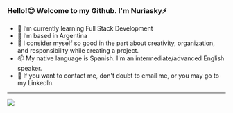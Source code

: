 ### Hello!😊 Welcome to my Github. I'm Nuriasky⚡

- 🌱 I’m currently learning Full Stack Development
- 🏡 I’m based in Argentina
- 🧐 I consider myself so good in the part about creativity, organization, and responsibility while creating a project.
- 📫 My native language is Spanish. I'm an intermediate/advanced English speaker.
- 💬 If you want to contact me, don't doubt to email me, or you may go to my LinkedIn.

<hr/>
<a href="https://visitcount.itsvg.in">
  <img src="https://visitcount.itsvg.in/api?id=nuriasky&label=Profile%20Views&color=11&icon=3&pretty=false" />
</a>
